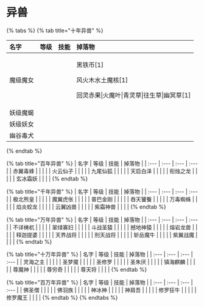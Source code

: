 # 异兽



{% tabs %}
{% tab title="十年异兽" %}
<table>
  <thead>
    <tr>
      <th style="text-align:left">&#x540D;&#x5B57;</th>
      <th style="text-align:left">&#x7B49;&#x7EA7;</th>
      <th style="text-align:left">&#x6280;&#x80FD;</th>
      <th style="text-align:left">&#x6389;&#x843D;&#x7269;</th>
    </tr>
  </thead>
  <tbody>
    <tr>
      <td style="text-align:left">&#x9B54;&#x7EA7;&#x9B54;&#x5973;</td>
      <td style="text-align:left"></td>
      <td style="text-align:left"></td>
      <td style="text-align:left">
        <p>&#x9ED1;&#x94C1;&#x5E01;[1]</p>
        <p>&#x98CE;&#x706B;&#x6728;&#x6C34;&#x571F;&#x9B54;&#x6838;[1]</p>
        <p>&#x56DE;&#x7075;&#x8D64;&#x679C;|&#x706B;&#x9B54;&#x53F6;|&#x9752;&#x7075;&#x8349;|&#x5F80;&#x751F;&#x8349;|&#x5E7D;&#x51A5;&#x8349;[1]</p>
      </td>
    </tr>
    <tr>
      <td style="text-align:left">&#x5996;&#x7EA7;&#x9B54;&#x874E;</td>
      <td style="text-align:left"></td>
      <td style="text-align:left"></td>
      <td style="text-align:left"></td>
    </tr>
    <tr>
      <td style="text-align:left">&#x5996;&#x7EA7;&#x5996;&#x5973;</td>
      <td style="text-align:left"></td>
      <td style="text-align:left"></td>
      <td style="text-align:left"></td>
    </tr>
    <tr>
      <td style="text-align:left">&#x5E7D;&#x8C37;&#x6BD2;&#x72AC;</td>
      <td style="text-align:left"></td>
      <td style="text-align:left"></td>
      <td style="text-align:left"></td>
    </tr>
  </tbody>
</table>
{% endtab %}

{% tab title="百年异兽" %}
| 名字 | 等级 | 技能 | 掉落物 |
| :--- | :--- | :--- | :--- |
| 赤翼毒蜂 |  |  |  |
| 火云仙子 |  |  |  |
| 九尾仙狐 |  |  |  |
| 天启白泽 |  |  |  |
| 衔烛之龙 |  |  |  |
| 玄冰霜妖 |  |  |  |
{% endtab %}

{% tab title="千年异兽" %}
| 名字 | 等级 | 技能 | 掉落物 |
| :--- | :--- | :--- | :--- |
| 极北熊皇 |  |  |  |
| 魔翼虎伥 |  |  |  |
| 普巴金刚 |  |  |  |
| 吞天饕餮 |  |  |  |
| 万毒蜘蛛 |  |  |  |
| 焰炎蛟龙 |  |  |  |
| 云翼凶兽 |  |  |  |
| 紫霜神兽 |  |  |  |
{% endtab %}

{% tab title="万年异兽" %}
| 名字 | 等级 | 技能 | 掉落物 |
| :--- | :--- | :--- | :--- |
| 不详梼杌 |  |  |  |
| 翠绿寡妇 |  |  |  |
| 斗战圣猿 |  |  |  |
| 撼地神猿 |  |  |  |
| 熔岩龙兽 |  |  |  |
| 释迦提婆 |  |  |  |
| 天界战将 |  |  |  |
| 刑天战将 |  |  |  |
| 斩岳魔牛 |  |  |  |
| 紫翼战魔 |  |  |  |
{% endtab %}

{% tab title="十万年异兽" %}
| 名字 | 等级 | 技能 | 掉落物 |
| :--- | :--- | :--- | :--- |
| 灵海之主 |  |  |  |
| 圣梦魇 |  |  |  |
| 圣修罗 |  |  |  |
| 圣朱厌 |  |  |  |
| 镇海麒麟 |  |  |  |
| 尊魔神 |  |  |  |
| 尊穷奇 |  |  |  |
| 尊天将 |  |  |  |
{% endtab %}

{% tab title="百万年异兽" %}
| 名字 | 等级 | 技能 | 掉落物 |
| :--- | :--- | :--- | :--- |
| 佛圣僧 |  |  |  |
| 佛羽族 |  |  |  |
| 神冰神 |  |  |  |
| 神肩吾 |  |  |  |
| 修罗狂牛 |  |  |  |
| 修罗魔王 |  |  |  |
{% endtab %}
{% endtabs %}

